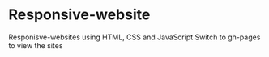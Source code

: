 # Responsive-website
Responisve-websites using HTML, CSS and JavaScript
Switch to gh-pages to view the sites

